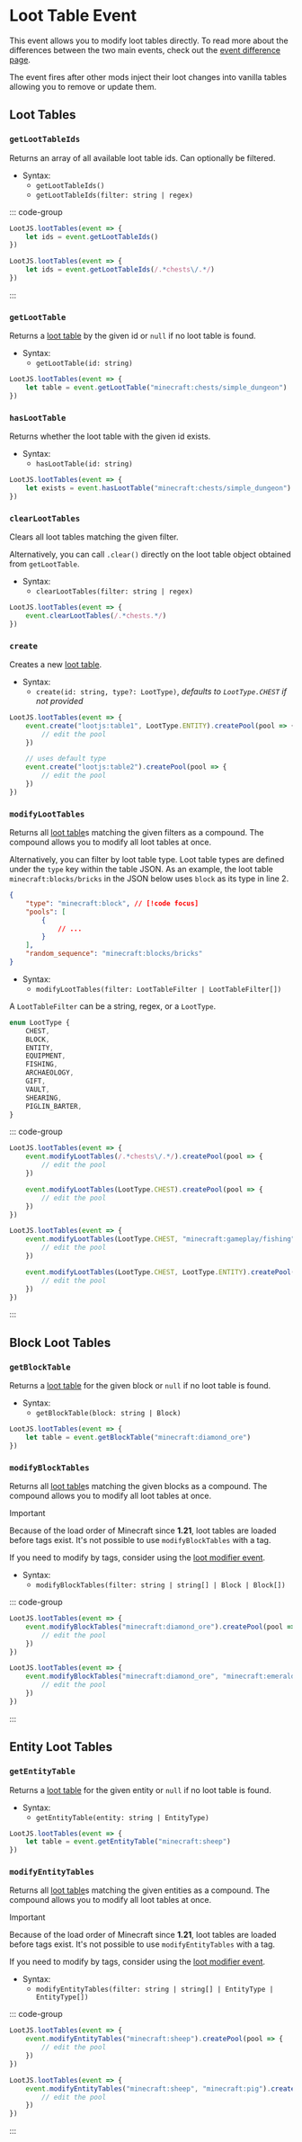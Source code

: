 # Loot Table Event

This event allows you to modify loot tables directly. To read more about the differences between the two main events, check out the [event difference page](/difference).

The event fires after other mods inject their loot changes into vanilla tables allowing you to remove or update them.

## Loot Tables

### `getLootTableIds`

Returns an array of all available loot table ids. Can optionally be filtered.

-   Syntax:
    -   `getLootTableIds()`
    -   `getLootTableIds(filter: string | regex)`

::: code-group

```js [Without Filter]
LootJS.lootTables(event => {
    let ids = event.getLootTableIds()
})
```

```js [With Filter]
LootJS.lootTables(event => {
    let ids = event.getLootTableIds(/.*chests\/.*/)
})
```

:::

### `getLootTable`

Returns a [loot table] by the given id or `null` if no loot table is found.

-   Syntax:
    -   `getLootTable(id: string)`

```js
LootJS.lootTables(event => {
    let table = event.getLootTable("minecraft:chests/simple_dungeon")
})
```

### `hasLootTable`

Returns whether the loot table with the given id exists.

-   Syntax:
    -   `hasLootTable(id: string)`

```js
LootJS.lootTables(event => {
    let exists = event.hasLootTable("minecraft:chests/simple_dungeon")
})
```

### `clearLootTables`

Clears all loot tables matching the given filter.

Alternatively, you can call `.clear()` directly on the loot table object obtained from `getLootTable`.

-   Syntax:
    -   `clearLootTables(filter: string | regex)`

```js
LootJS.lootTables(event => {
    event.clearLootTables(/.*chests.*/)
})
```

### `create`

Creates a new [loot table].

-   Syntax:
    -   `create(id: string, type?: LootType)`, _defaults to `LootType.CHEST` if not provided_

```js
LootJS.lootTables(event => {
    event.create("lootjs:table1", LootType.ENTITY).createPool(pool => {
        // edit the pool
    })

    // uses default type
    event.create("lootjs:table2").createPool(pool => {
        // edit the pool
    })
})
```

### `modifyLootTables`

Returns all [loot table]s matching the given filters as a compound. The compound allows you to modify all loot tables at once.

Alternatively, you can filter by loot table type. Loot table types are defined under the `type` key within the table JSON. As an example, the loot table `minecraft:blocks/bricks` in the JSON below uses `block` as its type in line 2.

```json
{
    "type": "minecraft:block", // [!code focus]
    "pools": [
        {
            // ...
        }
    ],
    "random_sequence": "minecraft:blocks/bricks"
}
```

-   Syntax:
    -   `modifyLootTables(filter: LootTableFilter | LootTableFilter[])`

A `LootTableFilter` can be a string, regex, or a `LootType`.

```ts
enum LootType {
    CHEST,
    BLOCK,
    ENTITY,
    EQUIPMENT,
    FISHING,
    ARCHAEOLOGY,
    GIFT,
    VAULT,
    SHEARING,
    PIGLIN_BARTER,
}
```

::: code-group

```js [Single Filter]
LootJS.lootTables(event => {
    event.modifyLootTables(/.*chests\/.*/).createPool(pool => {
        // edit the pool
    })

    event.modifyLootTables(LootType.CHEST).createPool(pool => {
        // edit the pool
    })
})
```

```js [Multiple Filters]
LootJS.lootTables(event => {
    event.modifyLootTables(LootType.CHEST, "minecraft:gameplay/fishing").createPool(pool => {
        // edit the pool
    })

    event.modifyLootTables(LootType.CHEST, LootType.ENTITY).createPool(pool => {
        // edit the pool
    })
})
```

:::

## Block Loot Tables

### `getBlockTable`

Returns a [loot table] for the given block or `null` if no loot table is found.

-   Syntax:
    -   `getBlockTable(block: string | Block)`

```js
LootJS.lootTables(event => {
    let table = event.getBlockTable("minecraft:diamond_ore")
})
```

### `modifyBlockTables`

Returns all [loot table]s matching the given blocks as a compound. The compound allows you to modify all loot tables at once.

> [!IMPORTANT]
> Because of the load order of Minecraft since **1.21**, loot tables are loaded before tags exist. It's not possible to use `modifyBlockTables` with a tag.
>
> If you need to modify by tags, consider using the [loot modifier event].

-   Syntax:
    -   `modifyBlockTables(filter: string | string[] | Block | Block[])`

::: code-group

```js [Single Filter]
LootJS.lootTables(event => {
    event.modifyBlockTables("minecraft:diamond_ore").createPool(pool => {
        // edit the pool
    })
})
```

```js [Multiple Filters]
LootJS.lootTables(event => {
    event.modifyBlockTables("minecraft:diamond_ore", "minecraft:emerald_ore").createPool(pool => {
        // edit the pool
    })
})
```

:::

## Entity Loot Tables

### `getEntityTable`

Returns a [loot table] for the given entity or `null` if no loot table is found.

-   Syntax:
    -   `getEntityTable(entity: string | EntityType)`

```js
LootJS.lootTables(event => {
    let table = event.getEntityTable("minecraft:sheep")
})
```

### `modifyEntityTables`

Returns all [loot table]s matching the given entities as a compound. The compound allows you to modify all loot tables at once.

> [!IMPORTANT]
> Because of the load order of Minecraft since **1.21**, loot tables are loaded before tags exist. It's not possible to use `modifyEntityTables` with a tag.
>
> If you need to modify by tags, consider using the [loot modifier event].

-   Syntax:
    -   `modifyEntityTables(filter: string | string[] | EntityType | EntityType[])`

::: code-group

```js [Single Filter]
LootJS.lootTables(event => {
    event.modifyEntityTables("minecraft:sheep").createPool(pool => {
        // edit the pool
    })
})
```

```js [Multiple Filters]
LootJS.lootTables(event => {
    event.modifyEntityTables("minecraft:sheep", "minecraft:pig").createPool(pool => {
        // edit the pool
    })
})
```

:::

<!-- Links -->

[loot table]: /api/loot-table
[loot modifier event]: /loot-modifiers/event
